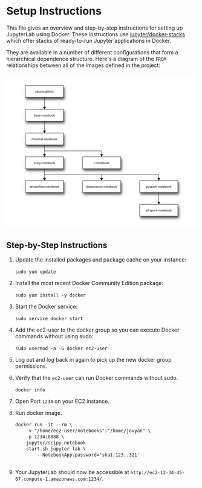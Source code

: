 # Setup Instructions

This file gives an overview and step-by-step instructions for setting up JupyterLab using Docker. These instructions use [jupyter/docker-stacks](https://github.com/jupyter/docker-stacks) which offer stacks of ready-to-run Jupyter applications in Docker.

They are available in a number of different configurations that form a hierarchical dependence structure. Here's a diagram of the `FROM` relationships between all of the images defined in the project:

[![Image inheritance diagram](presentation/inherit-diagram.svg)](http://interactive.blockdiag.com/?compression=deflate&src=eJyFzTEPgjAQhuHdX9Gws5sQjGzujsaYKxzmQrlr2msMGv-71K0srO_3XGud9NNA8DSfgzESCFlBSdi0xkvQAKTNugw4QnL6GIU10hvX-Zh7Z24OLLq2SjaxpvP10lX35vCf6pOxELFmUbQiUz4oQhYzMc3gCrRt2cWe_FKosmSjyFHC6OS1AwdQWCtyj7sfh523_BI9hKlQ25YdOFdv5fcH0kiEMA)

## Step-by-Step Instructions

1. Update the installed packages and package cache on your instance:

    ```sudo yum update```

2. Install the most recent Docker Community Edition package:

    ```sudo yum install -y docker```

3. Start the Docker service:

    ```sudo service docker start```

4. Add the ec2-user to the docker group so you can execute Docker commands without using sudo:

    ```sudo usermod -a -G docker ec2-user```

5. Log out and log back in again to pick up the new docker group permissions.
6. Verify that the `ec2-user` can run Docker commands without sudo.

    ```docker info```

7. Open Port `1234` on your EC2 instance.

8. Run docker image.

    ```
    docker run -it --rm \
        -v "/home/ec2-user/notebooks":"/home/jovyan" \
        -p 1234:8888 \
        jupyter/scipy-notebook
        start.sh jupyter lab \
            --NotebookApp.password='sha1:123..321'
            
    ```

9. Your JupyterLab should now be accessible at ```http://ec2-12-34-45-67.compute-1.amazonaws.com:1234/```.

